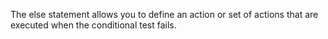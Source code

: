 The else statement allows you to define an action or set of actions that are executed when the conditional test fails.